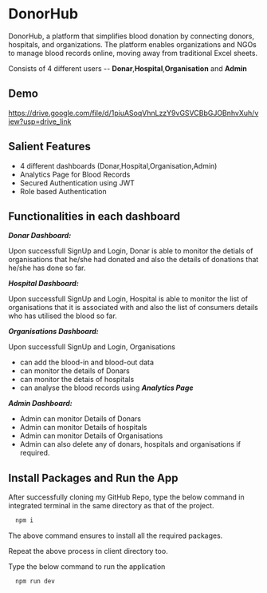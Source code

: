 # DonorHub

DonorHub, a platform that simplifies blood donation by connecting donors, hospitals, and organizations. The platform enables organizations and NGOs to manage blood records online, moving away from traditional Excel sheets.

Consists of 4 different users -- **Donar**,**Hospital**,**Organisation** and **Admin**

## Demo

https://drive.google.com/file/d/1piuASoqVhnLzzY9vGSVCBbGJOBnhvXuh/view?usp=drive_link

## Salient Features

- 4 different dashboards (Donar,Hospital,Organisation,Admin)
- Analytics Page for Blood Records
- Secured Authentication using JWT
- Role based Authentication

## Functionalities in each dashboard

**_Donar Dashboard:_**

Upon successfull SignUp and Login, Donar is able to monitor the detials of organisations that he/she had donated and also the details of donations that he/she has done so far.

**_Hospital Dashboard:_**

Upon successfull SignUp and Login, Hospital is able to monitor the list of organisations that it is associated with and also the list of consumers details who has utilised the blood so far.

**_Organisations Dashboard:_**

Upon successfull SignUp and Login, Organisations

- can add the blood-in and blood-out data
- can monitor the details of Donars
- can monitor the detais of hospitals
- can analyse the blood records using **_Analytics Page_**

**_Admin Dashboard:_**

- Admin can monitor Details of Donars
- Admin can monitor Details of hospitals
- Admin can monitor Details of Organisations
- Admin can also delete any of donars, hospitals and organisations if required.

## Install Packages and Run the App

After successfully cloning my GitHub Repo, type the below command in integrated terminal in the same directory as that of the project.

```bash
  npm i
```

The above command ensures to install all the required packages.

Repeat the above process in client directory too.

Type the below command to run the application

```bash
  npm run dev
```
